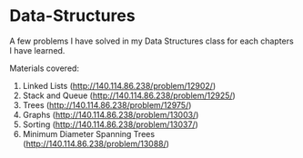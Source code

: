# Data-Structures

A few problems I have solved in my Data Structures class for each chapters I have learned.

Materials covered:
1. Linked Lists (http://140.114.86.238/problem/12902/)
2. Stack and Queue (http://140.114.86.238/problem/12925/)
3. Trees (http://140.114.86.238/problem/12975/)
4. Graphs (http://140.114.86.238/problem/13003/)
5. Sorting (http://140.114.86.238/problem/13037/)
6. Minimum Diameter Spanning Trees (http://140.114.86.238/problem/13088/)

